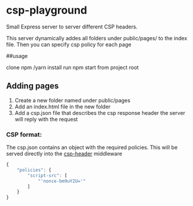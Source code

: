 # csp-playground

Small Express server to server different CSP headers.

This server dynamically addes all folders under public/pages/<page-name> to the index file.
Then you can specify csp policy for each page

##usage

clone
npm /yarn install
run npm start from project root

## Adding pages

1. Create a new folder named <page-name> under public/pages
2. Add an index.html file in the new folder
3. Add a csp.json file that describes the csp response header the server will reply with the request

### CSP format:

The csp.json contains an object with the required policies. This will be served directly into the [csp-header](https://www.npmjs.com/package/csp-header) middleware

```javascript
{
    "policies": {
        "script-src": [
            "'nonce-bm9uY2U='"
        ]
    }
}
```


